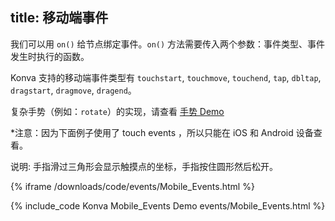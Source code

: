 title: 移动端事件
---
我们可以用 `on()` 给节点绑定事件。`on()` 方法需要传入两个参数：事件类型、事件发生时执行的函数。

Konva 支持的移动端事件类型有 `touchstart`, `touchmove`, `touchend`, `tap`, `dbltap`, `dragstart`, `dragmove`, `dragend`。

复杂手势（例如：`rotate`）的实现，请查看 [手势 Demo](/docs/sandbox/Gestures.html)

*注意：因为下面例子使用了 touch events ，所以只能在 iOS 和 Android 设备查看。

说明: 手指滑过三角形会显示触摸点的坐标，手指按住圆形然后松开。

{% iframe /downloads/code/events/Mobile_Events.html %}

{% include_code Konva Mobile_Events Demo events/Mobile_Events.html %}
